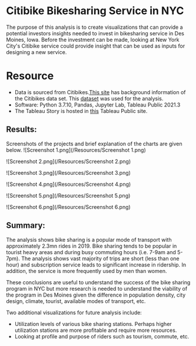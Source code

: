 # Citibike Bikesharing Service in NYC
The purpose of this analysis is to create visualizations that can provide a potential investors insights needed to invest in bikesharing service in Des Moines, Iowa. Before the investment can be made, looking at New York City's Citibike service could provide insight that can be used as inputs for designing a new service.

# Resource
 - Data is sourced from Citibikes.[This site](https://ride.citibikenyc.com/system-data/) has background information of the Citibikes data set. This [dataset](https://s3.amazonaws.com/tripdata/201908-citibike-tripdata.csv.zip) was used for the analysis.
 - Software: Python 3.7.10, Pandas, Jupyter Lab, Tableau Public 2021.3
 - The Tableau Story is hosted in [this](https://public.tableau.com/app/profile/hisham.dewan/viz/CitibikeNYC_16371920959930/NYCCitibikes?publish=yes) Tableau Public site. 

## Results:
Screenshots of the projects and brief explanation of the charts are given below. 
![Screenshot 1.png](/Resources/Screenshot 1.png)

![Screenshot 2.png](/Resources/Screenshot 2.png)

![Screenshot 3.png](/Resources/Screenshot 3.png)

![Screenshot 4.png](/Resources/Screenshot 4.png)

![Screenshot 5.png](/Resources/Screenshot 5.png)

![Screenshot 6.png](/Resources/Screenshot 6.png)

## Summary:
The analysis shows bike sharing is a popular mode of transport with approximately 2.3mn rides in 2019. Bike sharing tends to be popular in tourist heavy areas and during busy commuting hours (i.e. 7-9am and 5-7pm). The analysis shows vast majority of trips are short (less than one hour) and subscription service leads to significant increase in ridership. In addition, the service is more frequently used by men than women. 

These conclusions are useful to understand the success of the bike sharing program in NYC but more research is needed to understand the viability of the program in Des Moines given the difference in population density, city design, climate, tourist, available modes of transport, etc.  

Two additional visualizations for future analysis include:

- Utilization levels of various bike sharing stations. Perhaps higher utilization stations are more profitable and require more resources. 
- Looking at profile and purpose of riders such as tourism, commute, etc.

